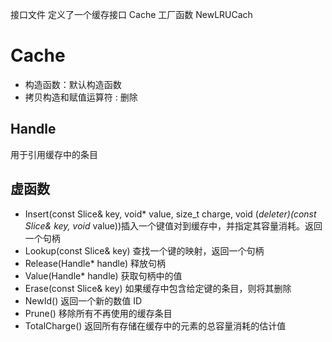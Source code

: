 接口文件
定义了一个缓存接口 Cache
工厂函数 NewLRUCach

# Cache 
+ 构造函数：默认构造函数
+ 拷贝构造和赋值运算符 : 删除
## Handle
用于引用缓存中的条目

## 虚函数
+ Insert(const Slice& key, void* value, size_t charge,
                         void (*deleter)(const Slice& key, void* value))插入一个键值对到缓存中，并指定其容量消耗。返回一个句柄
+ Lookup(const Slice& key) 查找一个键的映射，返回一个句柄
+ Release(Handle* handle) 释放句柄 
+ Value(Handle* handle) 获取句柄中的值
+ Erase(const Slice& key) 如果缓存中包含给定键的条目，则将其删除
+ NewId() 返回一个新的数值 ID
+ Prune() 移除所有不再使用的缓存条目
+ TotalCharge() 返回所有存储在缓存中的元素的总容量消耗的估计值